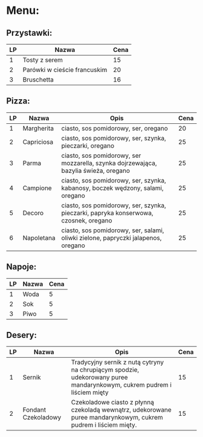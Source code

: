 # Menu:
## Przystawki:
| LP | Nazwa                        | Cena |
|----|------------------------------|------|
| 1  | Tosty z serem                | 15   |
| 2  | Parówki w cieście francuskim | 20   |
| 3  | Bruschetta                   | 16   |

## Pizza:
| LP | Nazwa      | Opis                                                                                 | Cena |
|----|------------|--------------------------------------------------------------------------------------|------|
| 1  | Margherita | ciasto, sos pomidorowy, ser, oregano                                                 | 20   |
| 2  | Capriciosa | ciasto, sos pomidorowy, ser, szynka, pieczarki, oregano                              | 25   |
| 3  | Parma      | ciasto, sos pomidorowy, ser mozzarella, szynka dojrzewająca, bazylia świeża, oregano | 25   |
| 4  | Campione   | ciasto, sos pomidorowy, ser, szynka, kabanosy, boczek wędzony, salami, oregano       | 25   |
| 5  | Decoro     | ciasto, sos pomidorowy, ser, szynka, pieczarki, papryka konserwowa, czosnek, oregano | 25   |
| 6  | Napoletana | ciasto, sos pomidorowy, ser, salami, oliwki zielone, papryczki jalapenos, oregano    | 25   |

## Napoje:
| LP | Nazwa | Cena |
|----|-------|------|
| 1  | Woda  | 5    |
| 2  | Sok   | 5    |
| 3  | Piwo  | 5    |

## Desery:
| LP | Nazwa               | Opis                                                                                                                   | Cena |
|----|---------------------|------------------------------------------------------------------------------------------------------------------------|------|
| 1  | Sernik              | Tradycyjny sernik z nutą cytryny na chrupiącym spodzie, udekorowany puree mandarynkowym, cukrem pudrem i liściem mięty | 15   |
| 2  | Fondant Czekoladowy | Czekoladowe ciasto z płynną czekoladą wewnątrz, udekorowane puree mandarynkowym, cukrem pudrem i liściem mięty.        | 15   |
